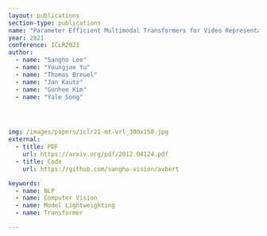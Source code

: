 ```yaml
---
layout: publications
section-type: publications
name: "Parameter Efficient Multimodal Transformers for Video Representation Learning"
year: 2021
conference: ICLR2021
author:
  - name: "Sangho Lee"
  - name: "Youngjae Yu"
  - name: "Thomas Breuel"
  - name: "Jan Kautz"
  - name: "Gunhee Kim"
  - name: "Yale Song"




img: /images/papers/iclr21-mt-vrl_300x150.jpg
external:
  - title: PDF
    url: https://arxiv.org/pdf/2012.04124.pdf
  - title: Code
    url: https://github.com/sangho-vision/avbert

keywords:
  - name: NLP
  - name: Computer Vision
  - name: Model Lightweighting
  - name: Transformer

---
```



